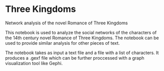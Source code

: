 # Three Kingdoms
Network analysis of the novel Romance of Three Kingdoms

This notebook is used to analyze the social networks of the characters of the 14th century novel Romance of Three Kingdoms.
The notebook can be used to provide similar analysis for other pieces of text.

The notebook takes as input a text file and a file with a list of characters. It produces a .gexf file which can be further proccessed with a graph visualization tool like Gephi.
